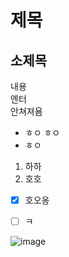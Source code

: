 # 제목
## 소제목
내용 <br/>
엔터 <br/>
안쳐져욤

* ㅎㅇ
 ㅎㅇ
* ㅎㅇ

1. 하하
2. 호호


 - [x] 호오옹
 - [ ] ㅋ


![image](https://github.com/user-attachments/assets/b546eeda-cce8-4089-a16f-7235c3b1671c)
